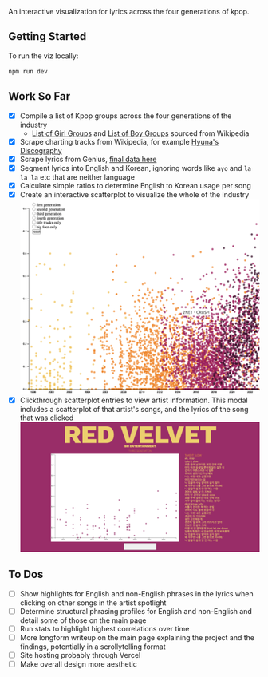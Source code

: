 An interactive visualization for lyrics across the four generations of kpop.

## Getting Started
To run the viz locally:
```bash
npm run dev
```

## Work So Far
- [x] Compile a list of Kpop groups across the four generations of the industry
  - [List of Girl Groups](https://en.wikipedia.org/wiki/List_of_South_Korean_girl_groups) and [List of Boy Groups](https://en.wikipedia.org/wiki/List_of_South_Korean_boy_bands) sourced from Wikipedia
- [x] Scrape charting tracks from Wikipedia, for example [Hyuna's Discography](https://en.wikipedia.org/wiki/Hyuna_discography#Singles)
- [x] Scrape lyrics from Genius, [final data here](https://github.com/emilytag/kpop-lyric-analysis/blob/main/data/all_songs.json)
- [x] Segment lyrics into English and Korean, ignoring words like `ayo` and `la la la` etc that are neither language
- [x] Calculate simple ratios to determine English to Korean usage per song
- [x] Create an interactive scatterplot to visualize the whole of the industry
![WIP Scatterplot](https://github.com/emilytag/kpop-lyric-analysis/blob/main/screenshots/Scatterplot%20WIP.png)
- [x] Clickthrough scatterplot entries to view artist information. This modal includes a scatterplot of that artist's songs, and the lyrics of the song that was clicked
![WIP Artist Spotlight](https://github.com/emilytag/kpop-lyric-analysis/blob/main/screenshots/Clickthrough%20WIP.png)

## To Dos
- [ ] Show highlights for English and non-English phrases in the lyrics when clicking on other songs in the artist spotlight
- [ ] Determine structural phrasing profiles for English and non-English and detail some of those on the main page
- [ ] Run stats to highlight highest correlations over time
- [ ] More longform writeup on the main page explaining the project and the findings, potentially in a scrollytelling format
- [ ] Site hosting probably through Vercel
- [ ] Make overall design more aesthetic
